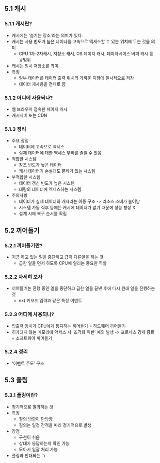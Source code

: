 ## 5.1 캐시
### 5.1.1 캐시란?
- 캐시에는 '숨기는 장소'라는 의미가 있다.
- 캐시는 사용 빈도가 높은 데이터를 고속으로 액세스할 수 있는 위치에 두는 것을 의미
	- CPU 1차-2차캐시, 저장소 캐시, OS 페이지 캐시, 데이터베이스 버퍼 캐시 등 광범위
- 캐시는 임시 저장소를 의미
- 특징
	- 일부 데이터를 데이터 출력 위치와 가까운 지점에 일시적으로 저장
	- 데이터 재사용을 전제로 함

### 5.1.2 어디에 사용되나?
- 웹 브라우저 접속한 페이지 캐시
- 캐시서버 또는 CDN

### 5.1.3 정리
- 주요 장점
	- 데이터에 고속으로 액세스
	- 실제 데이터에 대한 액세스 부하를 줄일 수 있음
- 적합한 시스템
	- 참조 빈도가 높은 데이터
	- 캐시 데이터가 손실돼도 문제가 없는 시스템
- 부적합한 시스템
	- 데이터 갱신 빈도가 높은 시스템
	- 대량의 데이터에 엑세스하는 시스템
- 주의사항
	- 데이터가 실제 데이터와 캐시라는 이중 구조 -> 리소스 소비가 늘어남
	- 시스템 가동 직후 등에는 캐시에 데이터가 없기 때문에 성능 향상 X
	- 설계 시에 복구 순서를 확립

## 5.2 끼어들기
### 5.2.1 끼어들기란?
- 지금 하고 있는 일을 중단하고 급히 다른일을 하는 것
	- 급한 일을 먼저 하도록 CPU에 알리는 중요한 역할

### 5.2.2 자세히 보자
- 끼어들기는 진행 중인 일을 중단하고 급한 일을 끝낸 후에 다시 원래 일을 진행하는 것
	- ex) 키보드 입력과 같은 특정 이벤트

### 5.2.3 어디에 사용되나?
- 입출력 장치가 CPU에게 통지하는 끼어들기 = 하드웨어 끼어들기
- 허가되지 않는 메모리에 액세스 시 '조각화 위반' 예외 발생 -> 프로세스 강제 종료 = 소프트웨어 끼어들기
### 5.2.4 정리
- '이벤트 주도' 구조

## 5.3 폴링
### 5.3.1 폴링이란?
- 정기적으로 질의하는 것
- 특징
	- 질의 방향이 단방향
	- 질의는 일정 간격을 따라 정기적으로 발생
- 장점
	- 구현이 쉬움
	- 상대가 응답하는지 확인 가능
	- 모아서 일괄 처리 가능
- 폴링과 반대되는 ㄱ